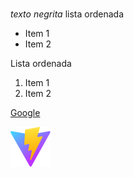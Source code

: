 ###
*texto negrita*
lista ordenada 
- Item 1
- Item 2

Lista ordenada 
1. Item 1
2. Item 2

[Google](hrrps://google.com)

![textoalt](/public/vite.svg)

